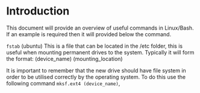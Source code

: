 # Introduction

This document will provide an overview of useful commands in Linux/Bash. If an example is required then it will provided below the command.

```fstab``` (ubuntu)
This is a file that can be located in the /etc folder, this is useful when mounting permanent drives to the system. Typically it will form the format:
(device_name) (mounting_location) 

It is important to remember that the new drive should have file system in order to be utilised correctly by the operating system.
To do this use the following command ```mksf.ext4 (device_name)```,
